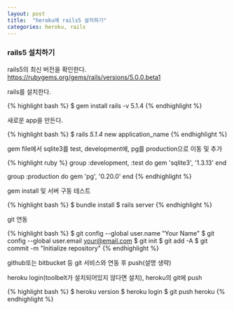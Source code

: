 ```yaml
---
layout: post
title:  "heroku에 rails5 설치하기"
categories: heroku, rails
---
```


### rails5 설치하기
rails5의 최신 버전을 확인한다.<br>
<https://rubygems.org/gems/rails/versions/5.0.0.beta1>

rails를 설치한다.<br>

{% highlight bash %}
$ gem install rails -v 5.1.4
{% endhighlight %}

새로운 app을 만든다.

{% highlight bash %}
$ rails _5.1.4_ new application_name
{% endhighlight %}

gem file에서 sqlite3를 test, development에, pg를 production으로 이동 및 추가

{% highlight ruby %}
group :development, :test do
  gem 'sqlite3', '1.3.13'
end

group :production do
  gem 'pg', '0.20.0'
end
{% endhighlight %}

gem install 및 서버 구동 테스트

{% highlight bash %}
$ bundle install
$ rails server
{% endhighlight %}

git 연동

{% highlight bash %}
$ git config --global user.name "Your Name"
$ git config --global user.email your@email.com
$ git init
$ git add -A
$ git commit -m "Initialize repository"
{% endhighlight %}

github또는 bitbucket 등 git 서비스와 연동 후 push(설명 생략)

heroku login(toolbelt가 설치되어있지 않다면 설치), heroku의 git에 push

{% highlight bash %}
$ heroku version
$ heroku login
$ git push heroku
{% endhighlight %}
